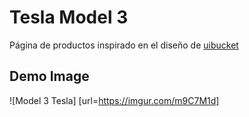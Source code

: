 # Tesla Model 3

Página de productos inspirado en el diseño de [uibucket](https://www.instagram.com/uibucket/)

## Demo Image

![Model 3 Tesla] [url=https://imgur.com/m9C7M1d]
